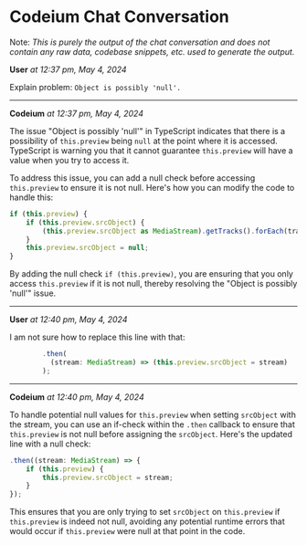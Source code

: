 # Codeium Chat Conversation

Note: _This is purely the output of the chat conversation and does not contain any raw data, codebase snippets, etc. used to generate the output._

**User** _at 12:37 pm, May 4, 2024_

Explain problem: `Object is possibly 'null'.`

---

**Codeium** _at 12:37 pm, May 4, 2024_

The issue "Object is possibly 'null'" in TypeScript indicates that there is a possibility of `this.preview` being `null` at the point where it is accessed. TypeScript is warning you that it cannot guarantee `this.preview` will have a value when you try to access it.

To address this issue, you can add a null check before accessing `this.preview` to ensure it is not null. Here's how you can modify the code to handle this:

```typescript
if (this.preview) {
    if (this.preview.srcObject) {
        (this.preview.srcObject as MediaStream).getTracks().forEach(track => track.stop());
    }
    this.preview.srcObject = null;
}
```

By adding the null check `if (this.preview)`, you are ensuring that you only access `this.preview` if it is not null, thereby resolving the "Object is possibly 'null'" issue.

---

**User** _at 12:40 pm, May 4, 2024_

I am not sure how to replace this line with that:

```ts
        .then(
          (stream: MediaStream) => (this.preview.srcObject = stream)
        );
```

---

**Codeium** _at 12:40 pm, May 4, 2024_

To handle potential null values for `this.preview` when setting `srcObject` with the stream, you can use an if-check within the `.then` callback to ensure that `this.preview` is not null before assigning the `srcObject`. Here's the updated line with a null check:

```typescript
.then((stream: MediaStream) => {
    if (this.preview) {
        this.preview.srcObject = stream;
    }
});
```

This ensures that you are only trying to set `srcObject` on `this.preview` if `this.preview` is indeed not null, avoiding any potential runtime errors that would occur if `this.preview` were null at that point in the code.